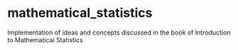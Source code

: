 # mathematical_statistics
Implementation of ideas and concepts discussed in the book of Introduction to Mathematical Statistics
